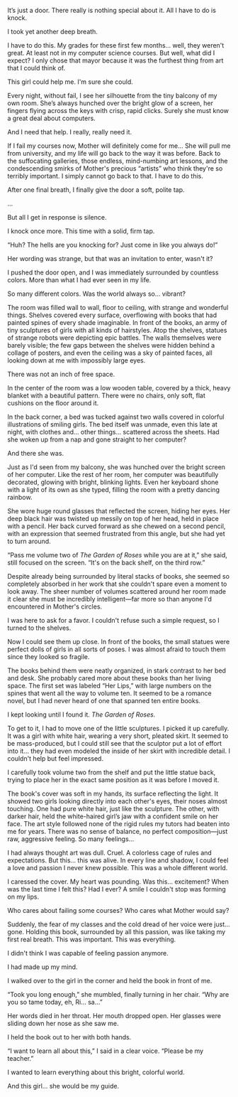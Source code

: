 It’s just a door. There really is nothing special about it. All I have to do is knock.

I took yet another deep breath.

I have to do this. My grades for these first few months… well, they weren't great. At least not in my computer science courses. But well, what did I expect? I only chose that mayor because it was the furthest thing from art that I could think of.

This girl could help me. I'm sure she could.

Every night, without fail, I see her silhouette from the tiny balcony of my own room. She’s always hunched over the bright glow of a screen, her fingers flying across the keys with crisp, rapid clicks. Surely she must know a great deal about computers.

And I need that help. I really, really need it.

If I fail my courses now, Mother will definitely come for me… She will pull me from university, and my life will go back to the way it was before. Back to the suffocating galleries, those endless, mind-numbing art lessons, and the condescending smirks of Mother's precious “artists” who think they're so terribly important. I simply cannot go back to that. I have to do this.

After one final breath, I finally give the door a soft, polite tap.

...

But all I get in response is silence.

I knock once more. This time with a solid, firm tap.

“Huh? The hells are you knocking for? Just come in like you always do!”

Her wording was strange, but that was an invitation to enter, wasn't it?

I pushed the door open, and I was immediately surrounded by countless colors. More than what I had ever seen in my life. 

So many different colors. Was the world always so… vibrant?

The room was filled wall to wall, floor to ceiling, with strange and wonderful things. Shelves covered every surface, overflowing with books that had painted spines of every shade imaginable. In front of the books, an army of tiny sculptures of girls with all kinds of hairstyles. Atop the shelves, statues of strange robots were depicting epic battles. The walls themselves were barely visible; the few gaps between the shelves were hidden behind a collage of posters, and even the ceiling was a sky of painted faces, all looking down at me with impossibly large eyes.

There was not an inch of free space.

In the center of the room was a low wooden table, covered by a thick, heavy blanket with a beautiful pattern. There were no chairs, only soft, flat cushions on the floor around it.

In the back corner, a bed was tucked against two walls covered in colorful illustrations of smiling girls. The bed itself was unmade, even this late at night, with clothes and… other things… scattered across the sheets. Had she woken up from a nap and gone straight to her computer?

And there she was.

Just as I'd seen from my balcony, she was hunched over the bright screen of her computer. Like the rest of her room, her computer was beautifully decorated, glowing with bright, blinking lights. Even her keyboard shone with a light of its own as she typed, filling the room with a pretty dancing rainbow.

She wore huge round glasses that reflected the screen, hiding her eyes. Her deep black hair was twisted up messily on top of her head, held in place with a pencil. Her back curved forward as she chewed on a second pencil, with an expression that seemed frustrated from this angle, but she had yet to turn around.

“Pass me volume two of *The Garden of Roses* while you are at it,” she said, still focused on the screen. “It's on the back shelf, on the third row.”

Despite already being surrounded by literal stacks of books, she seemed so completely absorbed in her work that she couldn't spare even a moment to look away. The sheer number of volumes scattered around her room made it clear she must be incredibly intelligent—far more so than anyone I'd encountered in Mother's circles.

I was here to ask for a favor. I couldn't refuse such a simple request, so I turned to the shelves.

Now I could see them up close. In front of the books, the small statues were perfect dolls of girls in all sorts of poses. I was almost afraid to touch them since they looked so fragile.

The books behind them were neatly organized, in stark contrast to her bed and desk. She probably cared more about these books than her living space. The first set was labeled “Her Lips,” with large numbers on the spines that went all the way to volume ten. It seemed to be a romance novel, but I had never heard of one that spanned ten entire books.

I kept looking until I found it. *The Garden of Roses.*

To get to it, I had to move one of the little sculptures. I picked it up carefully. It was a girl with white hair, wearing a very short, pleated skirt. It seemed to be mass-produced, but I could still see that the sculptor put a lot of effort into it… they had even modeled the inside of her skirt with incredible detail. I couldn't help but feel impressed.

I carefully took volume two from the shelf and put the little statue back, trying to place her in the exact same position as it was before I moved it.

The book's cover was soft in my hands, its surface reflecting the light. It showed two girls looking directly into each other's eyes, their noses almost touching. One had pure white hair, just like the sculpture. The other, with darker hair, held the white-haired girl’s jaw with a confident smile on her face. The art style followed none of the rigid rules my tutors had beaten into me for years. There was no sense of balance, no perfect composition—just raw, aggressive feeling. So many feelings…

I had always thought art was dull. Cruel. A colorless cage of rules and expectations. But this… this was alive. In every line and shadow, I could feel a love and passion I never knew possible. This was a whole different world.

I caressed the cover. My heart was pounding. Was this… excitement? When was the last time I felt this? Had I ever? A smile I couldn't stop was forming on my lips.

Who cares about failing some courses? Who cares what Mother would say?

Suddenly, the fear of my classes and the cold dread of her voice were just… gone. Holding this book, surrounded by all this passion, was like taking my first real breath. This was important. This was everything.

I didn't think I was capable of feeling passion anymore.

I had made up my mind.

I walked over to the girl in the corner and held the book in front of me.

“Took you long enough,” she mumbled, finally turning in her chair. “Why are you so tame today, eh, Ri… sa…”

Her words died in her throat. Her mouth dropped open. Her glasses were sliding down her nose as she saw me.

I held the book out to her with both hands.

“I want to learn all about this,” I said in a clear voice. “Please be my teacher.”

I wanted to learn everything about this bright, colorful world.

And this girl… she would be my guide.
